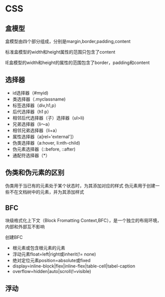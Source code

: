 # CSS

## 盒模型

盒模型由四个部分组成，分别是margin,border,padding,content

标准盒模型的width和height属性的范围只包含了content

IE盒模型的width和height的属性的范围包含了border，padding和content

## 选择器

* id选择器（#myid)
* 类选择器（.myclassname)
* 标签选择器（div,h1,p）
* 后代选择器（h1 p）
* 相邻后代选择器（子）选择器（ul>li)
* 兄弟选择器（li～a）
* 相邻兄弟选择器（li+a）
* 属性选择器（a[rel='external']）
* 伪类选择器（a:hover, li:nth-child)
* 伪元素选择器（::before, ::after)
* 通配符选择器（*）

## 伪类和伪元素的区别

伪类用于当已有的元素处于某个状态时，为其添加对应的样式
伪元素用于创建一些不在文档树中的元素，并为其添加样式

## BFC
块级格式化上下文（Block Fromatting Context,BFC），是一个独立的布局环境，内部和外部互不影响

创建BFC
* 根元素或包含根元素的元素
* 浮动元素float=left|right或inherit(!= none)
* 绝对定位元素position=absolute或fixed
* display=inline-block|flex|inline-flex|table-cell|tabel-caption
* overflow=hidden|auto|scroll(!=visible)

## 浮动